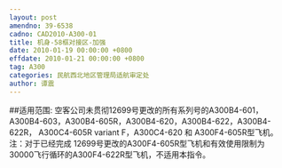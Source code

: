```yaml
---
layout: post
amendno: 39-6538
cadno: CAD2010-A300-01
title: 机身-58框对接区-加强
date: 2010-01-19 00:00:00 +0800
effdate: 2010-01-21 00:00:00 +0800
tag: A300
categories: 民航西北地区管理局适航审定处
author: 谭震
---
```


##适用范围:
空客公司未贯彻12699号更改的所有系列号的A300B4-601， A300B4-603，A300B4-605R，A300B4-620，A300B4-622，A300B4-622R， A300C4-605R variant F，A300C4-620 和 A300F4-605R型飞机。
注：对于已经完成 12699号更改的A300F4-605R型飞机和有效使用限制为30000飞行循环的A300F4-622R型飞机，不适用本指令。

